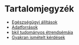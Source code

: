 # Tartalomjegyzék

- [Egészségügyi állítások](health-claims.md)
- [Adatforrások](data-references.md)
- [bkil tudományos étrendsémája](bkil-science-diet.md)
- [Gyakran ismételt kérdések](faq)
